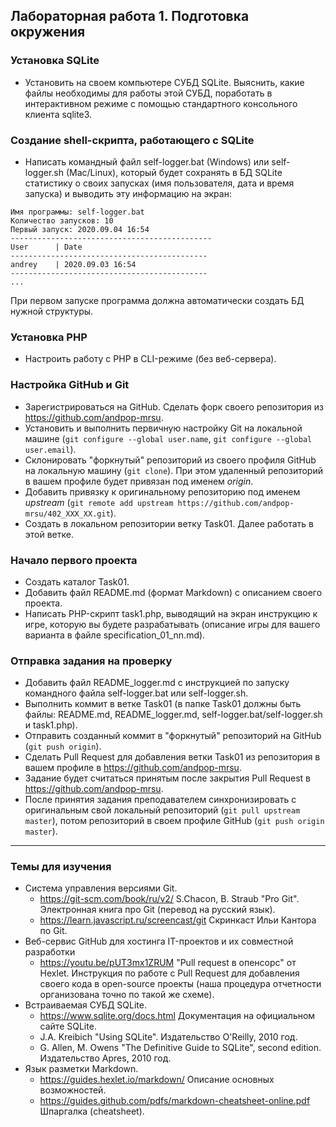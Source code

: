 ##                             Лабораторная работа 1. Подготовка окружения
### Установка SQLite
* Установить на своем компьютере СУБД SQLite. Выяснить, какие файлы необходимы для работы этой СУБД, поработать в интерактивном режиме с помощью стандартного консольного клиента sqlite3. 

### Создание shell-скрипта, работающего с SQLite
* Написать командный файл self-logger.bat (Windows) или self-logger.sh (Mac/Linux), который будет сохранять в БД SQLite статистику о своих запусках (имя пользователя, дата и время запуска) и выводить эту информацию на экран:
```
Имя программы: self-logger.bat
Количество запусков: 10
Первый запуск: 2020.09.04 16:54
---------------------------------------------
User      | Date
--------------------------------------------
andrey    | 2020.09.03 16:54
--------------------------------------------
...
```
При первом запуске программа должна автоматически создать БД нужной структуры.

### Установка PHP
* Настроить работу с PHP в CLI-режиме (без веб-сервера).

### Настройка GitHub и Git
* Зарегистрироваться на GitHub. Сделать форк своего репозитория  из https://github.com/andpop-mrsu.
* Установить и выполнить первичную настройку Git на локальной машине (`git configure --global user.name`, `git configure --global user.email`).
* Склонировать "форкнутый" репозиторий из своего профиля GitHub на локальную машину (`git clone`). При этом удаленный репозиторий в вашем профиле будет привязан под именем *origin*.
* Добавить привязку к оригинальному репозиторию под именем *upstream* (`git remote add upstream https://github.com/andpop-mrsu/402_XXX_XX.git`).
* Создать в локальном репозитории ветку Task01. Далее работать в этой ветке.

### Начало первого проекта
* Создать каталог Task01.
* Добавить файл README.md (формат Markdown) с описанием своего проекта.
* Написать PHP-скрипт task1.php, выводящий на экран инструкцию к игре, которую вы будете разрабатывать (описание игры для вашего варианта в файле specification_01_nn.md).

### Отправка задания на проверку
* Добавить файл README_logger.md с инструкцией по запуску командного файла self-logger.bat или self-logger.sh.
* Выполнить коммит в ветке Task01 (в папке Task01 должны быть файлы: README.md, README_logger.md, self-logger.bat/self-logger.sh и task1.php).
* Отправить созданный коммит в "форкнутый" репозиторий на GitHub (`git push origin`).
* Сделать Pull Request для добавления ветки Task01 из репозитория в вашем профиле в https://github.com/andpop-mrsu.
* Задание будет считаться принятым после закрытия Pull Request в https://github.com/andpop-mrsu.
* После принятия задания преподавателем синхронизировать с оригинальным свой локальный репозиторий (`git pull upstream master`), потом репозиторий в своем профиле GitHub (`git push origin master`).


* * *
### Темы для изучения
* Система управления версиями Git.
    * <https://git-scm.com/book/ru/v2/> S.Chacon, B. Straub "Pro Git". Электронная книга про Git (перевод на русский язык).
    * <https://learn.javascript.ru/screencast/git> Скринкаст Ильи Кантора по Git.
* Веб-сервис GitHub для хостинга IT-проектов и их совместной разработки
    * <https://youtu.be/pUT3mx1ZRUМ> "Pull request в опенсорс" от Hexlet. Инструкция по работе с Pull Request для добавления своего кода в open-source проекты (наша процедура отчетности организована точно по такой же схеме).   
* Встраиваемая СУБД SQLite.
    * <https://www.sqlite.org/docs.html> Документация на официальном сайте SQLite.
    * J.A. Kreibich "Using SQLite". Издательство O'Reilly, 2010 год.
    * G. Allen, M. Owens "The Definitive Guide to SQLite", second edition. Издательство Apres, 2010 год.
* Язык разметки Markdown.
    * <https://guides.hexlet.io/markdown/> Описание основных возможностей.
    * <https://guides.github.com/pdfs/markdown-cheatsheet-online.pdf> Шпаргалка (cheatsheet).
